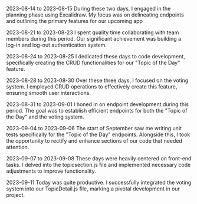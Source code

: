 2023-08-14  to 2023-08-15
During these two days, I engaged in the planning phase using Excalidraw. My focus was on delineating endpoints and outlining the primary features for our upcoming app

2023-08-21 to 2023-08-23
I spent quality time collaborating with team members during this period. Our significant achievement was building a log-in and log-out authentication system.

2023-08-24 to 2023-08-25
I dedicated these days to code development, specifically creating the CRUD functionalities for our "Topic of the Day" feature.

2023-08-28 to 2023-08-30
Over these three days, I focused on the voting system. I employed CRUD operations to effectively create this feature, ensuring smooth user interactions.

2023-08-31 to 2023-09-01
I honed in on endpoint development during this period. The goal was to establish efficient endpoints for both the "Topic of the Day" and the voting system.

2023-09-04 to 2023-09-06
The start of September saw me writing unit tests specifically for the "Topic of the Day" endpoints. Alongside this, I took the opportunity to rectify and enhance sections of our code that needed attention.

2023-09-07 to 2023-09-08
These days were heavily centered on front-end tasks. I delved into the topicsection.js file and implemented necessary code adjustments to improve functionality.

2023-09-11
Today was quite productive. I successfully integrated the voting system into our TopicDetail.js file, marking a pivotal development in our project.

